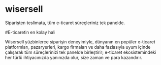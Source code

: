 # wisersell

Siparişten teslimata, tüm e-ticaret süreçleriniz tek panelde.

#E-ticaretin en kolay hali

Wisersell yüzbinlerce siparişin deneyimiyle, dünyanın en popüler e-ticaret platformları, pazaryerleri, kargo firmaları ve daha fazlasıyla uyum içinde çalışarak tüm süreçlerinizi tek panelde birleştirir; e-ticaret ekosistemindeki her türlü ihtiyacınızda yanınızda olur, size zaman ve para kazandırır.

